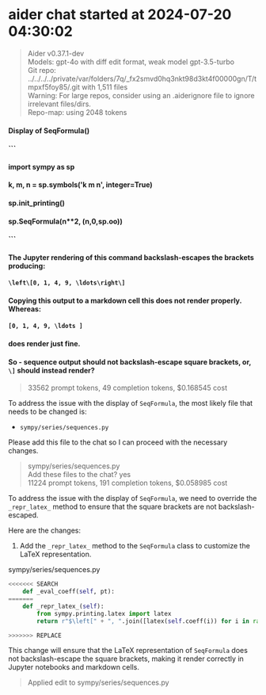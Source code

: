 
# aider chat started at 2024-07-20 04:30:02

> Aider v0.37.1-dev  
> Models: gpt-4o with diff edit format, weak model gpt-3.5-turbo  
> Git repo: ../../../../private/var/folders/7q/_fx2smvd0hq3nkt98d3kt4f00000gn/T/tmpxf5foy85/.git with 1,511 files  
> Warning: For large repos, consider using an .aiderignore file to ignore irrelevant files/dirs.  
> Repo-map: using 2048 tokens  

#### Display of SeqFormula()  
#### ```  
#### import sympy as sp  
#### k, m, n = sp.symbols('k m n', integer=True)  
#### sp.init_printing()  
####   
#### sp.SeqFormula(n**2, (n,0,sp.oo))  
#### ```  
####   
#### The Jupyter rendering of this command backslash-escapes the brackets producing:  
####   
#### `\left\[0, 1, 4, 9, \ldots\right\]`  
####   
#### Copying this output to a markdown cell this does not render properly.  Whereas:  
####   
#### `[0, 1, 4, 9, \ldots ]`  
####   
#### does render just fine.    
####   
#### So - sequence output should not backslash-escape square brackets, or, `\]` should instead render?  
> 33562 prompt tokens, 49 completion tokens, $0.168545 cost  

To address the issue with the display of `SeqFormula`, the most likely file that needs to be changed is:

- `sympy/series/sequences.py`

Please add this file to the chat so I can proceed with the necessary changes.

> sympy/series/sequences.py  
> Add these files to the chat? yes  
> 11224 prompt tokens, 191 completion tokens, $0.058985 cost  

To address the issue with the display of `SeqFormula`, we need to override the `_repr_latex_` method to ensure that the square brackets are not backslash-escaped.

Here are the changes:

1. Add the `_repr_latex_` method to the `SeqFormula` class to customize the LaTeX representation.

sympy/series/sequences.py
```python
<<<<<<< SEARCH
    def _eval_coeff(self, pt):
=======
    def _repr_latex_(self):
        from sympy.printing.latex import latex
        return r"$\left[" + ", ".join([latex(self.coeff(i)) for i in range(4)]) + r", \ldots \right]$"

>>>>>>> REPLACE
```

This change will ensure that the LaTeX representation of `SeqFormula` does not backslash-escape the square brackets, making it render correctly in Jupyter notebooks and markdown cells.

> Applied edit to sympy/series/sequences.py  
